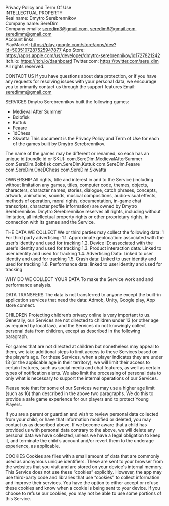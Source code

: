 Privacy Policy and Term Of Use<br>
INTELLECTUAL PROPERTY<br>
Real name: Dmytro Serebrennikov<br>
Company name: SereDim<br>
Company emails: seredim3@gmail.com, seredim6@gmail.com, seredimm@gmail.com<br>
Account links:<br>
PlayMarket: https://play.google.com/store/apps/dev?id=5035107287525947877
App Store: https://apps.apple.com/us/developer/dmytro-serebrennikov/id1727821242
Itch.io: https://itch.io/dashboard
Twitter.com: https://twitter.com/sere_dim
All rights reserved.

CONTACT US
If you have questions about data protection, or if you have any requests for resolving issues with your personal data, we encourage you to primarily contact us through the support features
Email: seredimm@gmail.com

SERVICES
Dmytro Serebrennikov built the following games:
- Medieval After Summer
- Bolbfisk
- Kuttuk
- Feaare
- 1dChess
- Skwatta
This document is the Privacy Policy and Term of Use for each of the games built by Dmytro Serebrennikov.

The name of the games may be different or renamed, so each has an unique id (bundle id or SKU):
com.SereDim.MedievalAfterSummer
com.SereDim.Bolbfisk
com.SereDim.Kuttuk
com.SereDim.Feaare
com.SereDim.OneDChess
com.SereDim.Skwatta

OWNERSHIP
All rights, title and interest in and to the Service (including without limitation any games, titles, computer code, themes, objects, characters, character names, stories, dialogue, catch phrases, concepts, artwork, animations, sounds, musical compositions, audio-visual effects, methods of operation, moral rights, documentation, in-game chat transcripts, character profile information) are owned by Dmytro Serebrennikov. Dmytro Serebrennikov reserves all rights, including without limitation, all intellectual property rights or other proprietary rights, in connection with its games and the Service.

THE DATA WE COLLECT
We or third parties may collect the following data:
1 For third party advertising:
1.1. Approximate geolocation: associated with the user's identity and used for tracking
1.2. Device ID: associated with the user's identity and used for tracking
1.3. Product interaction data: Linked to user identity and used for tracking
1.4. Advertising Data: Linked to user identity and used for tracking
1.5. Crash data: Linked to user identity and used for tracking
1.6. Performance data: linked to user identity and used for tracking

WHY DO WE COLLECT YOUR DATA
To make the Service work and and performance analysis.

DATA TRANSFERS
The data is not transferred to anyone except the built-in application services that need the data: Admob, Unity, Google play, App store connect.

CHILDREN
Protecting children’s privacy online is very important to us. Generally, our Services are not directed to children under 13 (or other age as required by local law), and the Services do not knowingly collect personal data from children, except as described in the following paragraph.

For games that are not directed at children but nonetheless may appeal to them, we take additional steps to limit access to these Services based on the player’s age. For these Services, when a player indicates they are under 13 (or the applicable age in their territory), we will limit their access to certain features, such as social media and chat features, as well as certain types of notification alerts. We also limit the processing of personal data to only what is necessary to support the internal operations of our Services.

Please note that for some of our Services we may use a higher age limit (such as 16) than described in the above two paragraphs. We do this to provide a safe game experience for our players and to protect Young Players.

If you are a parent or guardian and wish to review personal data collected from your child, or have that information modified or deleted, you may contact us as described above. If we become aware that a child has provided us with personal data contrary to the above, we will delete any personal data we have collected, unless we have a legal obligation to keep it, and terminate the child’s account and/or revert them to the underage experience, as applicable.

COOKIES 
Cookies are files with a small amount of data that are commonly used as anonymous unique identifiers. These are sent to your browser from the websites that you visit and are stored on your device's internal memory.
This Service does not use these “cookies” explicitly. However, the app may use third-party code and libraries that use “cookies” to collect information and improve their services. You have the option to either accept or refuse these cookies and know when a cookie is being sent to your device. If you choose to refuse our cookies, you may not be able to use some portions of this Service.
